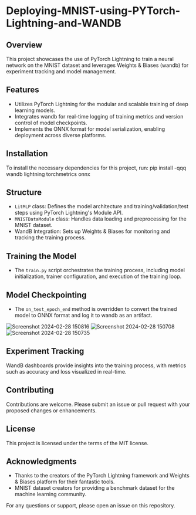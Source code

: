 # Deploying-MNIST-using-PYTorch-Lightning-and-WANDB


## Overview
This project showcases the use of PyTorch Lightning to train a neural network on the MNIST dataset and leverages Weights & Biases (wandb) for experiment tracking and model management.

## Features
- Utilizes PyTorch Lightning for the modular and scalable training of deep learning models.
- Integrates wandb for real-time logging of training metrics and version control of model checkpoints.
- Implements the ONNX format for model serialization, enabling deployment across diverse platforms.

## Installation
To install the necessary dependencies for this project, run:
pip install -qqq wandb lightning torchmetrics onnx


## Structure
- `LitMLP` class: Defines the model architecture and training/validation/test steps using PyTorch Lightning's Module API.
- `MNISTDataModule` class: Handles data loading and preprocessing for the MNIST dataset.
- WandB Integration: Sets up Weights & Biases for monitoring and tracking the training process.

## Training the Model
- The `train.py` script orchestrates the training process, including model initialization, trainer configuration, and execution of the training loop.

## Model Checkpointing
- The `on_test_epoch_end` method is overridden to convert the trained model to ONNX format and log it to wandb as an artifact.


![Screenshot 2024-02-28 150816](https://github.com/saahil1801/Deploying-MNIST-using-PYTorch-Lightning-and-WANDB/assets/84408557/c03df0ce-d8ff-4fc9-b0da-f168d429ba0b)
![Screenshot 2024-02-28 150708](https://github.com/saahil1801/Deploying-MNIST-using-PYTorch-Lightning-and-WANDB/assets/84408557/730f38da-4233-4363-be66-1d95784971a0)
![Screenshot 2024-02-28 150735](https://github.com/saahil1801/Deploying-MNIST-using-PYTorch-Lightning-and-WANDB/assets/84408557/85fbf056-40fa-4bc1-a10e-0e1df908d303)


## Experiment Tracking
WandB dashboards provide insights into the training process, with metrics such as accuracy and loss visualized in real-time.

## Contributing
Contributions are welcome. Please submit an issue or pull request with your proposed changes or enhancements.

## License
This project is licensed under the terms of the MIT license.

## Acknowledgments
- Thanks to the creators of the PyTorch Lightning framework and Weights & Biases platform for their fantastic tools.
- MNIST dataset creators for providing a benchmark dataset for the machine learning community.



For any questions or support, please open an issue on this repository.


```
